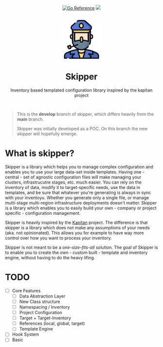 <div align="center">
  <!-- BADGES -->
  <p>
    <a href="https://pkg.go.dev/github.com/lukasjarosch/skipper"><img src="https://pkg.go.dev/badge/github.com/lukasjarosch/skipper.svg" alt="Go Reference"></a>
    <a href="https://goreportcard.com/report/github.com/lukasjarosch/skipper"><img src="https://goreportcard.com/badge/github.com/lukasjarosch/skipper"></a>
  </p>
  <br/>

  <!-- LOGO -->
  <a href="https://github.com/lukasjarosch/skipper">
    <img src="./docs/docs/assets/logo.png" alt="Logo" width="128" height="128">
  </a>

  <!-- SKIPPER TLDR -->
  <h1 align="center">Skipper</h3>
  <p>Inventory based templated configuration library inspired by the kapitan project</p>
  </br>
</div>

> This is the **develop** branch of skipper, which differs heavily from the **main** branch.
>
> Skipper was initially developed as a POC. On this branch the new skipper will hopefully emerge.

# What is skipper?

Skipper is a library which helps you to manage complex configuration and enables
you to use your large data-set inside templates.
Having one - central - set of agnostic configuration files will make managing
your clusters, infrastrucutre stages, etc. much easier. You can rely on
the inventory of data, modify it to target-specific needs, use the data in
templates, and be sure that whatever you're generating is always in sync with your inventoyu.
Whether you generate only a single file, or manage multi-stage multi-region infrastructure deployments doesn't matter.
Skipper is a library which enables you to easily build your own - company or project specific - configuration management.

Skipper is heavily inspired by the [Kapitan](https://kapitan.dev/) project. The difference
is that skipper is a library which does not make any assumptions of your needs (aka. not opinionated).
This allows you for example to have way more control over how you want to process your inventory.

Skipper is not meant to be a _one-size-fits-all_ solution. The goal of Skipper is to enable
you to create the own - custom built - template and inventory engine, without having to do the heavy lifing.

# TODO

- [ ] Core Features
  - [ ] Data Abstraction Layer
  - [ ] New Class structure
  - [ ] Namespacing / Inventory
  - [ ] Project Configuration
  - [ ] Target + Target-Inventory
  - [ ] References (local, global, target)
  - [ ] Template Engine
- [ ] Hook System
- [ ] Basic
